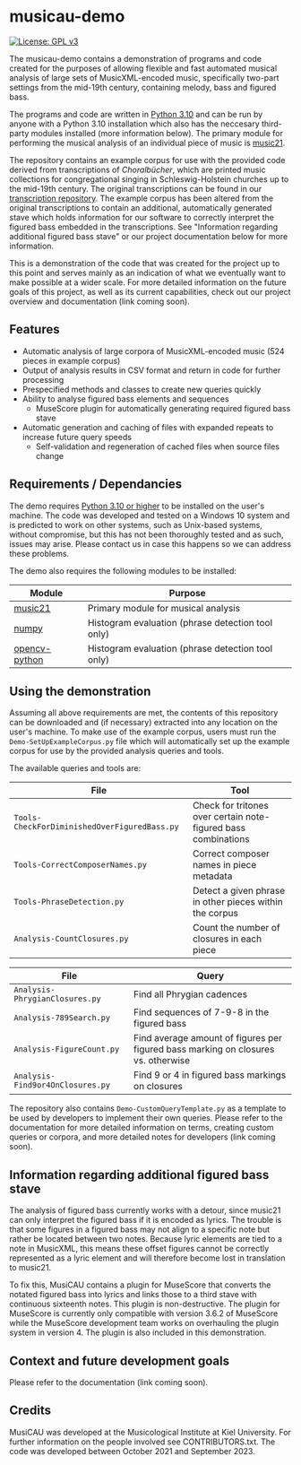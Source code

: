# musicau-demo

[![License: GPL v3](https://img.shields.io/badge/License-GPLv3-blue.svg)](https://www.gnu.org/licenses/gpl-3.0)

The musicau-demo contains a demonstration of programs and code created for the purposes of allowing flexible and fast automated musical analysis of large sets of MusicXML-encoded music, specifically two-part settings from the mid-19th century, containing melody, bass and figured bass.

The programs and code are written in [Python 3.10](https://www.python.org/) and can be run by anyone with a Python 3.10 installation which also has the neccesary third-party modules installed (more information below). The primary module for performing the musical analysis of an individual piece of music is [music21](https://github.com/cuthbertLab/music21).

The repository contains an example corpus for use with the provided code derived from transcriptions of *Choralbücher*, which are printed music collections for congregational singing in Schleswig-Holstein churches up to the mid-19th century. The original transcriptions can be found in our [transcription repository](https://github.com/cau-mi/musicau-transcriptions). The example corpus has been altered from the original transcriptions to contain an additional, automatically generated stave which holds information for our software to correctly interpret the figured bass embedded in the transcriptions. See "Information regarding additional figured bass stave" or our project documentation below for more information.

This is a demonstration of the code that was created for the project up to this point and serves mainly as an indication of what we eventually want to make possible at a wider scale. For more detailed information on the future goals of this project, as well as its current capabilities, check out our project overview and documentation (link coming soon).

## Features

- Automatic analysis of large corpora of MusicXML-encoded music (524 pieces in example corpus)
- Output of analysis results in CSV format and return in code for further processing
- Prespecified methods and classes to create new queries quickly
- Ability to analyse figured bass elements and sequences
  - MuseScore plugin for automatically generating required figured bass stave
- Automatic generation and caching of files with expanded repeats to increase future query speeds
  - Self-validation and regeneration of cached files when source files change
 
## Requirements / Dependancies

The demo requires [Python 3.10 or higher](https://www.python.org/) to be installed on the user's machine. The code was developed and tested on a Windows 10 system and is predicted to work on other systems, such as Unix-based systems, without compromise, but this has not been thoroughly tested and as such, issues may arise. Please contact us in case this happens so we can address these problems.

The demo also requires the following modules to be installed:

| Module | Purpose |
| --- | --- |
| [music21](https://github.com/cuthbertLab/music21) | Primary module for musical analysis |
| [numpy](https://numpy.org/) | Histogram evaluation (phrase detection tool only)  |
| [opencv-python](https://github.com/opencv/opencv-python) | Histogram evaluation (phrase detection tool only) |

## Using the demonstration

Assuming all above requirements are met, the contents of this repository can be downloaded and (if necessary) extracted into any location on the user's machine. To make use of the example corpus, users must run the `Demo-SetUpExampleCorpus.py` file which will automatically set up the example corpus for use by the provided analysis queries and tools.

The available queries and tools are:

| File | Tool |
| --- | --- |
| `Tools-CheckForDiminishedOverFiguredBass.py` | Check for tritones over certain note-figured bass combinations |
| `Tools-CorrectComposerNames.py` | Correct composer names in piece metadata |
| `Tools-PhraseDetection.py` | Detect a given phrase in other pieces within the corpus |
| `Analysis-CountClosures.py` | Count the number of closures in each piece |

| File | Query |
| --- | --- |
| `Analysis-PhrygianClosures.py` | Find all Phrygian cadences |
| `Analysis-789Search.py` | Find sequences of 7-9-8 in the figured bass |
| `Analysis-FigureCount.py` | Find average amount of figures per figured bass marking on closures vs. otherwise |
| `Analysis-Find9or4OnClosures.py` | Find 9 or 4 in figured bass markings on closures |

The repository also contains `Demo-CustomQueryTemplate.py` as a template to be used by developers to implement their own queries. Please refer to the documentation for more detailed information on terms, creating custom queries or corpora, and more detailed notes for developers (link coming soon).

## Information regarding additional figured bass stave

The analysis of figured bass currently works with a detour, since music21 can only interpret the figured bass if it is encoded as lyrics. The trouble is that some figures in a figured bass may not align to a specific note but rather be located between two notes. Because lyric elements are tied to a note in MusicXML, this means these offset figures cannot be correctly represented as a lyric element and will therefore become lost in translation to music21.

To fix this, MusiCAU contains a plugin for MuseScore that converts the notated figured bass into lyrics and links those to a third stave with continuous sixteenth notes. This plugin is non-destructive. The plugin for MuseScore is currently only compatible with version 3.6.2 of MuseScore while the MuseScore development team works on overhauling the plugin system in version 4. The plugin is also included in this demonstration.

## Context and future development goals

Please refer to the documentation (link coming soon).

## Credits

MusiCAU was developed at the Musicological Institute at Kiel University. For further information on the people involved see CONTRIBUTORS.txt.
The code was developed between October 2021 and September 2023.
